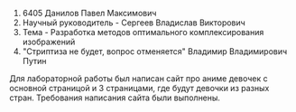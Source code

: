 1) 6405 Данилов Павел Максимович
2) Научный руководитель - Сергеев Владислав Викторович
3) Тема - Разработка методов оптимального комплексирования изображений
4) "Стриптиза не будет, вопрос отменяется" Владимир Владимирович Путин

Для лабораторной работы был написан сайт про аниме девочек с основной страницой
и 3 страницами, где будут девочки из разных стран. Требования написания сайта были выполнены.